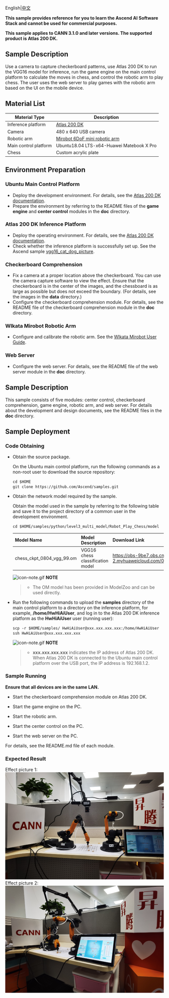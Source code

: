 English|[中文](README_CN.md)



**This sample provides reference for you to learn the Ascend AI Software Stack and cannot be used for commercial purposes.**

**This sample applies to CANN 3.1.0 and later versions. The supported product is Atlas 200 DK.**

## Sample Description
Use a camera to capture checkerboard patterns, use Atlas 200 DK to run the VGG16 model for inference, run the game engine on the main control platform to calculate the moves in chess, and control the robotic arm to play chess.
The user uses the web server to play games with the robotic arm based on the UI on the mobile device.

## Material List
| **Material Type**| **Description**                                                |
| ------------ | ------------------------------------------------------------ |
| Inference platform    | [Atlas 200 DK](https://support.huaweicloud.com/intl/en-us/Atlas200DK202/)|
| Camera      | 480 x 640 USB camera                                             |
| Robotic arm      | [Mirobot 6DoF mini robotic arm](https://www.wlkata.com/)|
| Main control platform    | Ubuntu18.04 LTS-x64-Huawei Matebook X Pro                    |
| Chess    | Custom acrylic plate                                                |

## Environment Preparation
### Ubuntu Main Control Platform
- Deploy the development environment. For details, see the [Atlas 200 DK documentation](https://support.huaweicloud.com/intl/en-us/Atlas200DK202/).
- Prepare the environment by referring to the README files of the **game engine** and **center control** modules in the **doc** directory.
### Atlas 200 DK Inference Platform
- Deploy the operating environment. For details, see the [Atlas 200 DK documentation](https://support.huaweicloud.com/intl/en-us/Atlas200DK202/).
- Check whether the inference platform is successfully set up. See the Ascend sample [vgg16_cat_dog_picture](https://github.com/Ascend/samples/tree/master/python/level2_simple_inference/1_classification/vgg16_cat_dog_picture).
### Checkerboard Comprehension
- Fix a camera at a proper location above the checkerboard. You can use the camera capture software to view the effect. Ensure that the checkerboard is in the center of the images,
and the chessboard is as large as possible but does not exceed the boundary. (For details, see the images in the **data** directory.)
- Configure the checkerboard comprehension module. For details, see the README file of the checkerboard comprehension module in the **doc** directory.
### Wlkata Mirobot Robotic Arm
- Configure and calibrate the robotic arm. See the [Wlkata Mirobot User Guide](https://lin-nice.github.io/mirobot_gitbook/).
### Web Server
- Configure the web server. For details, see the README file of the web server module in the **doc** directory.

## Sample Description
This sample consists of five modules: center control, checkerboard comprehension, game engine, robotic arm, and web server. For details about the development and design documents, see the README files in the **doc** directory.

## Sample Deployment
### Code Obtaining
- Obtain the source package.

   On the Ubuntu main control platform, run the following commands as a non-root user to download the source repository:
    ```shell
    cd $HOME
    git clone https://github.com/Ascend/samples.git
    ```

- Obtain the network model required by the sample.

    Obtain the model used in the sample by referring to the following table and save it to the project directory of a common user in the development environment.
    ```shell
    cd $HOME/samples/python/level3_multi_model/Robot_Play_Chess/model
    ```
    
    | **Model Name**             | **Model Description**           | **Download Link**                                            |
    | ------------------------- | ----------------------- | ------------------------------------------------------------ |
    | chess_ckpt_0804_vgg_99.om | VGG16 chess classification model | https://obs-9be7.obs.cn-east-2.myhuaweicloud.com/003_Atc_Models/AE/ATC%20Model/robot_play_chess/chess_ckpt_0804_vgg_99.om |

    ![](https://images.gitee.com/uploads/images/2020/1106/160652_6146f6a4_5395865.gif "icon-note.gif") **NOTE** 
    
   > - The OM model has been provided in ModelZoo and can be used directly.
   
- Run the following commands to upload the **samples** directory of the main control platform to a directory on the inference platform, for example, **/home/HwHiAiUser**, and log in to the Atlas 200 DK inference platform as the **HwHiAiUser** user (running user):
  
    ```shell
    scp -r $HOME/samples/ HwHiAiUser@xxx.xxx.xxx.xxx:/home/HwHiAiUser
    ssh HwHiAiUser@xxx.xxx.xxx.xxx 
    ```
   
    ![](https://images.gitee.com/uploads/images/2020/1106/160652_6146f6a4_5395865.gif "icon-note.gif") **NOTE**   
    
    > - **xxx.xxx.xxx.xxx** indicates the IP address of Atlas 200 DK. When Atlas 200 DK is connected to the Ubuntu main control platform over the USB port, the IP address is 192.168.1.2.

### Sample Running

**Ensure that all devices are in the same LAN.**

- Start the checkerboard comprehension module on Atlas 200 DK.

- Start the game engine on the PC.
  
- Start the robotic arm.

- Start the center control on the PC.

- Start the web server on the PC.

For details, see the README.md file of each module.


### Expected Result
Effect picture 1:
![IMG_20210916_111621](./doc/IMG_20210916_111735.jpg)
Effect picture 2:
![IMG_20210916_111735](./doc/IMG_20210916_111621.jpg)